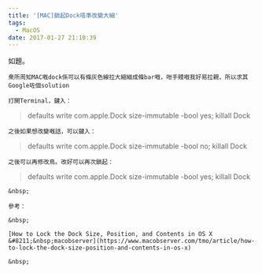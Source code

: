 ```yaml
---
title: '[MAC]鎖起Dock唔準改變大細'
tags:
  - MacOS
date: 2017-01-27 21:10:39
---
```


如題。

	衆所周知MAC嘅dock係可以有條灰色線拉大縮細成條bar嘅，咁手賤嘅我好易拉親，所以求其Google咗個solution

	打開Terminal，鍵入：

> defaults write com.apple.Dock size-immutable -bool yes; killall Dock

	之後如果想改變嘅話，可以鍵入：

> defaults write com.apple.Dock size-immutable -bool no; killall Dock

	之後可以再修改鳥。改好可以再次鎖起：

> defaults write com.apple.Dock size-immutable -bool yes; killall Dock

	&nbsp;

	參考：

	&nbsp;

	[How to Lock the Dock Size, Position, and Contents in OS X &#8211;&nbsp;macobserver](https://www.macobserver.com/tmo/article/how-to-lock-the-dock-size-position-and-contents-in-os-x)

	&nbsp;